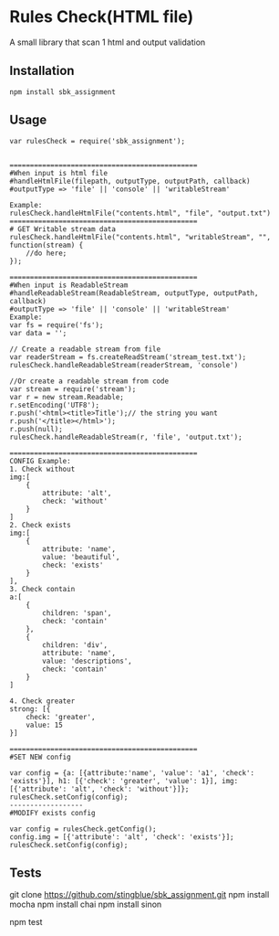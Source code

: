Rules Check(HTML file)
=========

A small library that scan 1 html and output validation

## Installation

  `npm install sbk_assignment`

## Usage

    var rulesCheck = require('sbk_assignment');

	
	==============================================
	#When input is html file
	#handleHtmlFile(filepath, outputType, outputPath, callback)
	#outputType => 'file' || 'console' || 'writableStream'
	
	Example:
	rulesCheck.handleHtmlFile("contents.html", "file", "output.txt")
	==============================================
	# GET Writable stream data
	rulesCheck.handleHtmlFile("contents.html", "writableStream", "", function(stream) {
		//do here;
	});
	
	==============================================
	#When input is ReadableStream
	#handleReadableStream(ReadableStream, outputType, outputPath, callback)
	#outputType => 'file' || 'console' || 'writableStream'
	Example:
	var fs = require('fs');
	var data = '';

	// Create a readable stream from file
	var readerStream = fs.createReadStream('stream_test.txt');
	rulesCheck.handleReadableStream(readerStream, 'console')
	
	//Or create a readable stream from code
	var stream = require('stream');
	var r = new stream.Readable;
	r.setEncoding('UTF8');
	r.push('<html><title>Title');// the string you want
	r.push('</title></html>');
	r.push(null);
	rulesCheck.handleReadableStream(r, 'file', 'output.txt');
    
	==============================================
	CONFIG Example: 
	1. Check without
	img:[
		{
			attribute: 'alt',
		    check: 'without'
		}
	]
	2. Check exists
	img:[
		{
			attribute: 'name',
		    value: 'beautiful',
		    check: 'exists'
		}
	],
	3. Check contain
	a:[
		{
			children: 'span',
			check: 'contain'
		},
		{
			children: 'div',
			attribute: 'name',
			value: 'descriptions',
			check: 'contain'
		}
	]
	
	4. Check greater
	strong: [{
		check: 'greater',
		value: 15
	}]
	
	==============================================
	#SET NEW config
	
	var config = {a: [{attribute:'name', 'value': 'a1', 'check': 'exists'}], h1: [{'check': 'greater', 'value': 1}], img: [{'attribute': 'alt', 'check': 'without'}]};
	rulesCheck.setConfig(config);
	------------------
	#MODIFY exists config

	var config = rulesCheck.getConfig();
	config.img = [{'attribute': 'alt', 'check': 'exists'}];
	rulesCheck.setConfig(config);

## Tests
	
   git clone https://github.com/stingblue/sbk_assignment.git
   npm install mocha
   npm install chai
   npm install sinon
 
   npm test
